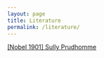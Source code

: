 ```yaml
---
layout: page
title: Literature
permalink: /literature/
---
```


[[Nobel 1901] Sully Prudhomme]({{site.url}/literature/nobel1901.html})
